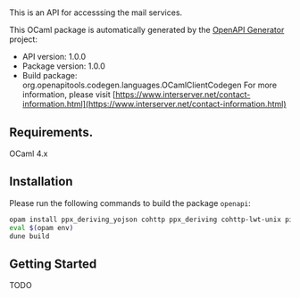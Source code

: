 # 
This is an API for accesssing the mail services.

This OCaml package is automatically generated by the [OpenAPI Generator](https://openapi-generator.tech) project:

- API version: 1.0.0
- Package version: 1.0.0
- Build package: org.openapitools.codegen.languages.OCamlClientCodegen
For more information, please visit [https://www.interserver.net/contact-information.html](https://www.interserver.net/contact-information.html)

## Requirements.

OCaml 4.x

## Installation

Please run the following commands to build the package `openapi`:

```sh
opam install ppx_deriving_yojson cohttp ppx_deriving cohttp-lwt-unix pin ocaml-migrate-parsetree 1.3.1
eval $(opam env)
dune build
```

## Getting Started

TODO

